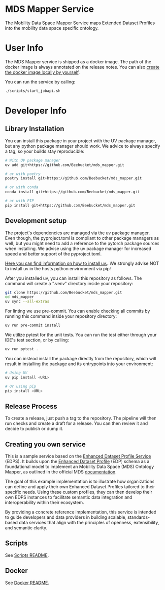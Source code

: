 # MDS Mapper Service

The Mobility Data Space Mapper Service maps Extended Dataset Profiles into
the mobility data space specific ontology.

# User Info

The MDS Mapper service is shipped as a docker image. The path
of the docker image is always annotated on the release notes.
You can also [create the docker image locally by yourself](#scripts).

You can run the service by calling:

```bash
./scripts/start_jobapi.sh
```

# Developer Info

## Library Installation

You can install this package in your project with the UV package manager,
but any python package manager should work. We advice to always specify a
tag, so your builds stay reproducible:

```bash
# With UV package manager
uv add git+https://github.com/Beebucket/mds_mapper.git

# or with poetry
poetry install git+https://github.com/Beebucket/mds_mapper.git

# or with conda
conda install git+https://github.com/Beebucket/mds_mapper.git

# or with PIP
pip install git+https://github.com/Beebucket/mds_mapper.git
```

## Development setup

The project's dependencies are managed via the uv package manager. Even though, the pyproject.toml is
compliant to other package managers as well, but you might need to add a reference to the pytorch
package sources when installing. We advise using the uv package manager for increased speed and
better support of the pyproject.toml.

[Here you can find information on how to install uv.](https://docs.astral.sh/uv/getting-started/installation).
We strongly advise NOT to install uv in the hosts python environment via pip!

After you installed uv, you can install this repository as follows. The command will create a ".venv" directory
inside your repository:

```sh
git clone https://github.com/Beebucket/mds_mapper.git
cd mds_mapper
uv sync --all-extras
```

For linting we use pre-commit. You can enable checking all commits by running this command inside your repository
directory:
```bash
uv run pre-commit install
```

We utilize pytest for the unit tests. You can run the test either through your IDE's test section, or by calling:
```sh
uv run pytest .
```

You can instead install the package directly from the repository, which will result in installing the package and
its entrypoints into your environment:
```sh
# Using UV
uv pip install <URL>

# Or using pip
pip install <URL>
```

## Release Process

To create a release, just push a tag to the repository. The pipeline will then run checks
and create a draft for a release. You can then review it and decide to publish or dump it.

## Creating you own service

This is a sample service based on the [Enhanced Dataset Profile Service](https://github.com/Mission-KI/LP-EDPS) (EDPS). It builds upon the [Enhanced Dataset Profile](https://github.com/Mission-KI/LP-EDP) (EDP) schema as a foundational model to implement an Mobility Data Space (MDS) Ontology Mapper, as outlined in the official MDS [documentation](https://github.com/Mobility-Data-Space/mobility-data-space/wiki/MDS-Ontology).

The goal of this example implementation is to illustrate how organizations can define and apply their own Enhanced Dataset Profiles tailored to their specific needs. Using these custom profiles, they can then develop their own EDPS instances to facilitate semantic data integration and interoperability within their ecosystem.

By providing a concrete reference implementation, this service is intended to guide developers and data providers in building scalable, standards-based data services that align with the principles of openness, extensibility, and semantic clarity.

## Scripts

See [Scripts README](scripts/README.md).

## Docker

See [Docker README](docker/README.md).
